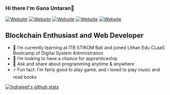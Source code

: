 ### Hi there I'm Gana Untaran👋

[![Website](https://img.shields.io/badge/Laravel-Intermediate-red?style=flat-square)](https://google.com)
[![Website](https://img.shields.io/badge/HTML5-Intermediate-orange?style=flat-square)](https://google.com)
[![Website](https://img.shields.io/badge/CSS-Intermediate-blue?style=flat-square)](https://google.com)
[![Website](https://img.shields.io/badge/PHP^7-Intermediate-purple?style=flat-square)](https://google.com)
[![Website](https://img.shields.io/badge/Javascript-Beginner-yellow?style=flat-square)](https://google.com)


## Blockchain Enthusiast and Web Developer

<!-- **ganauntaran3/ganauntaran3** is a ✨ _special_ ✨ repository because its `README.md` (this file) appears on your GitHub profile.

Here are some ideas to get you started: -->

- 🌱 I’m currently learning at ITB STIKOM Bali and joined Lithan Edu CLaaS Bootcamp of Digital System Administration
- 👯 I’m looking to have a chance for apprenticeship
- 💬 Ask and share about programming anytime & anywhere
- ⚡ Fun fact: I'm fairly good to play game, and i loved to play music and read books


[![Indrajeet's github stats](https://github-readme-stats.vercel.app/api?username=ganauntaran3&count_private=true&include_all_commits=true&theme=radical)](https://google.com)
